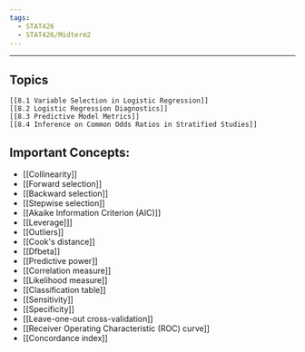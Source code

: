 ```yaml
---
tags:
  - STAT426
  - STAT426/Midterm2
---
```

---
## Topics
	[[8.1 Variable Selection in Logistic Regression]]
	[[8.2 Logistic Regression Diagnostics]]
	[[8.3 Predictive Model Metrics]]
	[[8.4 Inference on Common Odds Ratios in Stratified Studies]]
## Important Concepts:
- [[Collinearity]]
- [[Forward selection]]
- [[Backward selection]]
- [[Stepwise selection]]
- [[Akaike Information Criterion (AIC)]] 
- [[Leverage]]]
- [[Outliers]]
- [[Cook's distance]]
- [[Dfbeta]]
- [[Predictive power]]
- [[Correlation measure]]
- [[Likelihood measure]]
- [[Classification table]]
- [[Sensitivity]]
- [[Specificity]]
- [[Leave-one-out cross-validation]]
- [[Receiver Operating Characteristic (ROC) curve]]
- [[Concordance index]]